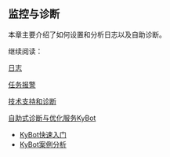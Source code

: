 ## 监控与诊断

本章主要介绍了如何设置和分析日志以及自助诊断。

继续阅读：

[日志](logging.cn.md)

[任务报警](alerting.cn.md)

[技术支持和诊断](diag.cn.md)

[自助式诊断与优化服务KyBot](kybot/README.md)

- [KyBot快速入门](kybot/kybot.cn.md)
- [KyBot案例分析](kybot/case.cn.md)


